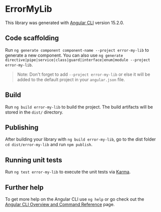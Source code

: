 # ErrorMyLib

This library was generated with [Angular CLI](https://github.com/angular/angular-cli) version 15.2.0.

## Code scaffolding

Run `ng generate component component-name --project error-my-lib` to generate a new component. You can also use `ng generate directive|pipe|service|class|guard|interface|enum|module --project error-my-lib`.
> Note: Don't forget to add `--project error-my-lib` or else it will be added to the default project in your `angular.json` file. 

## Build

Run `ng build error-my-lib` to build the project. The build artifacts will be stored in the `dist/` directory.

## Publishing

After building your library with `ng build error-my-lib`, go to the dist folder `cd dist/error-my-lib` and run `npm publish`.

## Running unit tests

Run `ng test error-my-lib` to execute the unit tests via [Karma](https://karma-runner.github.io).

## Further help

To get more help on the Angular CLI use `ng help` or go check out the [Angular CLI Overview and Command Reference](https://angular.io/cli) page.
